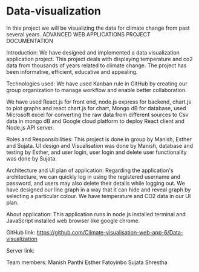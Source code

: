 # Data-visualization
In this project we will be visualizing the data for climate change from past several years.
ADVANCED WEB APPLICATIONS PROJECT DOCUMENTATION

Introduction:
We have designed and implemented a data visualization application project. This project deals with displaying temperature and co2 data from thousands of years related to climate change. The project has been informative, efficient, educative and appealing. 

 










Technologies used:
We have used Kanban rule in GitHub by creating our group organization to manage workflow and enable better collaboration.
 

We have used React.js for front end, node.js express for backend, chart.js to plot graphs and react chart.js for chart, Mongo dB for database, used Microsoft excel for converting the raw data from different sources to Csv data in mongo dB and Google cloud platform to deploy React client and Node.js API server. 



Roles and Responsibilities:
This project is done in group by Manish, Esther and Sujata. UI design and Visualisation was done by Manish, database and testing by Esther, and user login, user login and delete user functionality was done by Sujata. 


Architecture and UI plan of application:
Regarding the application's architecture, we can quickly log in using the registered username and password, and users may also delete their details while logging out. We have designed our line graph in a way that it can hide and reveal graph by selecting a particular colour. We have temperature and CO2 data in our UI plan.

About application:
This application runs in node.js installed terminal and JavaScript installed web browser like google chrome.

GitHub link: 
 https://github.com/Climate-visualisation-web-app-6/Data-visualization

Server link:

Team members:
Manish Panthi
Esther Fatoyinbo
 Sujata Shrestha

